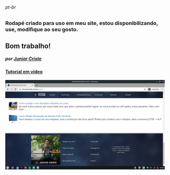 ###### _pt-br_
### Rodapé criado para uso em meu site, estou disponibilizando, use, modifique ao seu gosto. <br />
## Bom trabalho!
##### por [Junior Criste](https://github.com/JuniorCriste)

#### [Tutorial em vídeo](https://www.youtube.com/watch?v=Z4sRhweYDeo)

![](https://github.com/JuniorCriste/Rodape-Para-Sites/blob/master/print/printscreen.png)
